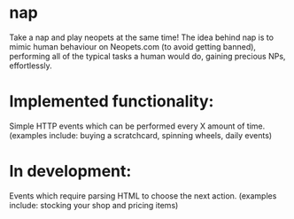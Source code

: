 # nap
Take a nap and play neopets at the same time!
The idea behind nap is to mimic human behaviour on Neopets.com (to avoid getting banned), performing all of the typical tasks a human would do, gaining precious NPs, effortlessly.

# Implemented functionality:
Simple HTTP events which can be performed every X amount of time. (examples include: buying a scratchcard, spinning wheels, daily events)

# In development:
Events which require parsing HTML to choose the next action. (examples include: stocking your shop and pricing items)
